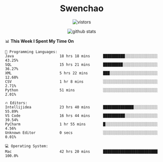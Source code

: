 <h1 align="center">Swenchao</h3>

<p align="center">
  <img src="https://visitor-badge.glitch.me/badge?page_id=Swenchao" alt="vistors" />
</p>

<p align="center">
  <img src="https://github-readme-stats.vercel.app/api?username=Swenchao&count_private=true&show_icons=true&theme=vue-dark&hide_title=true" alt="github stats" />
</p>

<!--START_SECTION:waka-->
📊 **This Week I Spent My Time On** 

```text
💬 Programming Languages: 
Java                     18 hrs 18 mins      ██████████░░░░░░░░░░░░░░░   43.25% 
SQL                      15 hrs 21 mins      █████████░░░░░░░░░░░░░░░░   36.27% 
XML                      5 hrs 22 mins       ███░░░░░░░░░░░░░░░░░░░░░░   12.68% 
CSV                      1 hr 8 mins         ░░░░░░░░░░░░░░░░░░░░░░░░░   2.71% 
Python                   51 mins             ░░░░░░░░░░░░░░░░░░░░░░░░░   2.01%

🔥 Editors: 
Intellijidea             23 hrs 40 mins      ██████████████░░░░░░░░░░░   55.89% 
VS Code                  16 hrs 44 mins      ██████████░░░░░░░░░░░░░░░   39.54% 
PyCharm                  1 hr 55 mins        █░░░░░░░░░░░░░░░░░░░░░░░░   4.56% 
Unknown Editor           0 secs              ░░░░░░░░░░░░░░░░░░░░░░░░░   0.01%

💻 Operating System: 
Mac                      42 hrs 20 mins      █████████████████████████   100.0%

```


<!--END_SECTION:waka-->
